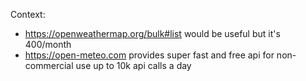 Context:

- https://openweathermap.org/bulk#list would be useful but it's 400/month
- https://open-meteo.com provides super fast and free api for non-commercial use up to 10k api calls a day
